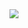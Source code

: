<img src="https://cloud.githubusercontent.com/assets/6877299/3635881/4bfe6576-0f8f-11e4-9eb0-616ae729b627.png">
